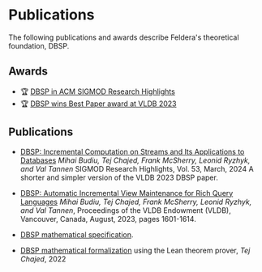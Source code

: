 # Publications

The following publications and awards describe Feldera's theoretical foundation, DBSP.

## Awards

* :trophy: [DBSP in ACM SIGMOD Research Highlights](https://www.feldera.com/blog/sigmod-research-highlights/)
* :trophy: [DBSP wins Best Paper award at VLDB 2023 ](https://www.feldera.com/blog/Best-Research-Paper-VLDB-2023/)

## Publications

* [DBSP: Incremental Computation on Streams and Its Applications to Databases](https://sigmodrecord.org/?smd_process_download=1&download_id=13708)
  *Mihai Budiu, Tej Chajed, Frank McSherry, Leonid Ryzhyk, and Val Tannen*
  SIGMOD Research Highlights, Vol. 53, March, 2024
  A shorter and simpler version of the VLDB 2023 DBSP paper.

* [DBSP: Automatic Incremental View Maintenance for Rich Query
  Languages](/vldb23.pdf)
  *Mihai Budiu, Tej Chajed, Frank McSherry, Leonid Ryzhyk, and Val
  Tannen*, Proceedings of the VLDB Endowment (VLDB), Vancouver,
  Canada, August, 2023, pages 1601-1614.

* [DBSP mathematical specification](https://mihaibudiu.github.io/work/dbsp-spec.pdf).

* [DBSP mathematical formalization](https://github.com/tchajed/database-stream-processing-theory) using the Lean theorem
  prover, *Tej Chajed*, 2022
